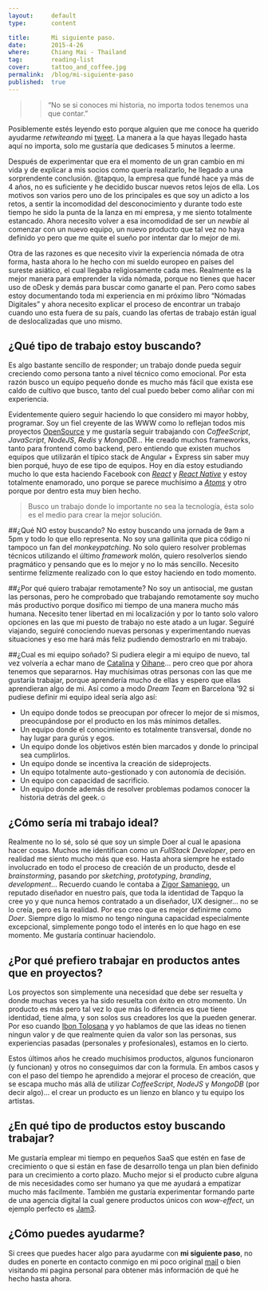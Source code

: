 ```yaml
---
layout:     default
type:       content

title:      Mi siguiente paso.
date:       2015-4-26
where:      Chiang Mai - Thailand
tag:        reading-list
cover:      tattoo_and_coffee.jpg
permalink:  /blog/mi-siguiente-paso
published:  true
---
```


>> “No se si conoces mi historia, no importa todos tenemos una que contar.”

Posiblemente estés leyendo esto porque alguien que me conoce ha querido ayudarme *retwiteando* mi [tweet](https://twitter.com/soyjavi). La manera a la que hayas llegado hasta aquí no importa, solo me gustaría que dedicases 5 minutos a leerme.

Después de experimentar que era el momento de un gran cambio en mi vida y de explicar a mis socios como quería realizarlo, he llegado a una sorprendente conclusión. @tapquo, la empresa que fundé hace ya más de 4 años, no es suficiente y he decidido buscar nuevos retos lejos de ella. Los motivos son varios pero uno de los principales es que soy un adicto a los retos, a sentir la incomodidad del desconocimiento y durante todo este tiempo he sido la punta de la lanza en mi empresa, y me siento totalmente estancado. Ahora necesito volver a esa incomodidad de ser un *newbie* al comenzar con un nuevo equipo, un nuevo producto que tal vez no haya definido yo pero que me quite el sueño por intentar dar lo mejor de mi.

Otra de las razones es que necesito vivir la experiencia nómada de otra forma, hasta ahora lo he hecho con mi sueldo europeo en países del sureste asiático, el cual llegaba religiosamente cada mes. Realmente es la mejor manera para emprender la vida nómada, porque no tienes que hacer uso de oDesk y demás para buscar como ganarte el pan. Pero como sabes estoy documentando toda mi experiencia en mi próximo libro “Nómadas Digitales” y ahora necesito explicar el proceso de encontrar un trabajo cuando uno esta fuera de su país, cuando las ofertas de trabajo están igual de deslocalizadas que uno mismo.

## ¿Qué tipo de trabajo estoy buscando?
Es algo bastante sencillo de responder; un trabajo donde pueda seguir creciendo como persona tanto a nivel técnico como emocional. Por esta razón busco un equipo pequeño donde es mucho más fácil que exista ese caldo de cultivo que busco, tanto del cual puedo beber como aliñar con mi experiencia.

Evidentemente quiero seguir haciendo lo que considero mi mayor hobby, programar. Soy un fiel creyente de las WWW como lo reflejan todos mis proyectos [OpenSource](https://github.com/soyjavi) y me gustaría seguir trabajando con *CoffeeScript*, *JavaScript*, *NodeJS*, *Redis* y *MongoDB…* He creado muchos frameworks, tanto para frontend como backend, pero entiendo que existen muchos equipos que utilizarán el típico stack de Angular + Express sin saber muy bien porqué, huyo de ese tipo de equipos. Hoy en día estoy estudiando mucho lo que esta haciendo Facebook con [*React*](http://facebook.github.io/react/) y [*React Native*](http://facebook.github.io/react-native/) y estoy totalmente enamorado, uno porque se parece muchísimo a [*Atoms*](http://atoms.tapquo.com/) y otro porque por dentro esta muy bien hecho.

> Busco un trabajo donde lo importante no sea la tecnología, ésta solo es el medio para crear la mejor solución.

##¿Qué NO estoy buscando?
No estoy buscando una jornada de 9am a 5pm y todo lo que ello representa. No soy una gallinita que pica código ni tampoco un fan del *monkeypatching*. No solo quiero resolver problemas técnicos utilizando el último *framework* molón, quiero resolverlos siendo pragmático y pensando que es lo mejor y no lo más sencillo. Necesito sentirme felizmente realizado con lo que estoy haciendo en todo momento.

##¿Por qué quiero trabajar remotamente?
No soy un antisocial, me gustan las personas, pero he comprobado que trabajando remotamente soy mucho más productivo porque dosifico mi tiempo de una manera mucho más humana. Necesito tener libertad en mi localización y por lo tanto solo valoro opciones en las que mi puesto de trabajo no este atado a un lugar. Seguiré viajando, seguiré conociendo nuevas personas y experimentando nuevas situaciones y eso me hará más feliz pudiendo demostrarlo en mi trabajo.

##¿Cual es mi equipo soñado?
Si pudiera elegir a mi equipo de nuevo, tal vez volvería a echar mano de [Catalina](http://cataflu.com/) y [Oihane](https://twitter.com/oihi08)… pero creo que por ahora tenemos que separarnos. Hay muchísimas otras personas con las que me gustaría trabajar, porque aprendería mucho de ellas y espero que ellas aprendieran algo de mi. Así como a modo *Dream Team* en Barcelona ’92 si pudiese definir mi equipo ideal sería algo así:

*   Un equipo donde todos se preocupan por ofrecer lo mejor de si mismos, preocupándose por el producto en los más mínimos detalles.
*   Un equipo donde el conocimiento es totalmente transversal, donde no hay lugar para gurús y egos.
*   Un equipo donde los objetivos estén bien marcados y donde lo principal sea cumplirlos.
*   Un equipo donde se incentiva la creación de sideprojects.
*   Un equipo totalmente auto-gestionado y con autonomía de decisión.
*   Un equipo con capacidad de sacrificio.
*   Un equipo donde además de resolver problemas podamos conocer la historia detrás del geek.☺

## ¿Cómo sería mi trabajo ideal?
Realmente no lo sé, solo sé que soy un simple Doer al cual le apasiona hacer cosas. Muchos me identifican como un *FullStack Developer*, pero en realidad me siento mucho más que eso. Hasta ahora siempre he estado involucrado en todo el proceso de creación de un producto, desde el *brainstorming*, pasando por *sketching*, *prototyping*, *branding*, *development*... Recuerdo cuando le contaba a [Zigor Samaniego](https://twitter.com/zigor), un reputado diseñador en nuestro país, que toda la identidad de Tapquo la cree yo y que nunca hemos contratado a un diseñador, UX designer… no se lo creía, pero es la realidad. Por eso creo que es mejor definirme como *Doer*.
Siempre digo lo mismo no tengo ninguna capacidad especialmente excepcional, simplemente pongo todo el interés en lo que hago en ese momento. Me gustaría continuar haciendolo.

## ¿Por qué prefiero trabajar en productos antes que en proyectos?
Los proyectos son simplemente una necesidad que debe ser resuelta y donde muchas veces ya ha sido resuelta con éxito en otro momento. Un producto es más pero tal vez lo que más lo diferencia es que tiene identidad, tiene alma, y son solos sus creadores los que la pueden generar. Por eso cuando [Ibon Tolosana](https://twitter.com/hyperandroid) y yo hablamos de que las ideas no tienen ningun valor y de que realmente quien da valor son las personas, sus experiencias pasadas (personales y profesionales), estamos en lo cierto.

Estos últimos años he creado muchísimos productos, algunos funcionaron (y funcionan) y otros no conseguimos dar con la formula. En ambos casos y con el paso del tiempo he aprendido a mejorar el proceso de creación, que se escapa mucho más allá de utilizar *CoffeeScript*, *NodeJS* y *MongoDB* (por decir algo)… el crear un producto es un lienzo en blanco y tu equipo los artistas.


## ¿En qué tipo de productos estoy buscando trabajar?
Me gustaría emplear mi tiempo en pequeños SaaS que estén en fase de crecimiento o que si están en fase de desarrollo tenga un plan bien definido para un crecimiento a corto plazo. Mucho mejor si el producto cubre alguna de mis necesidades como ser humano ya que me ayudará a empatizar mucho más facilmente. También me gustaría experimentar formando parte de una agencia digital la cual genere productos únicos con *wow-effect*, un ejemplo perfecto es [Jam3](http://www.jam3.com/about/).

## ¿Cómo puedes ayudarme?
Si crees que puedes hacer algo para ayudarme con **mi siguiente paso**, no dudes en ponerte en contacto conmigo en mi poco original [mail](mailto:javi.jimenez.villar@gmail.com) o bien visitando mi pagina personal para obtener más información de qué he hecho hasta ahora.
